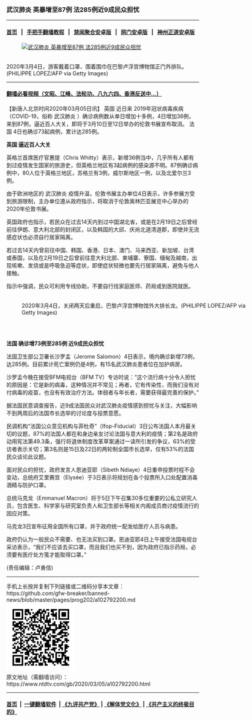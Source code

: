 ### 武汉肺炎 英暴增至87例 法285例近9成民众担忧
------------------------

#### [首页](https://github.com/gfw-breaker/banned-news/blob/master/README.md) &nbsp;&nbsp;|&nbsp;&nbsp; [手把手翻墙教程](https://github.com/gfw-breaker/guides/wiki) &nbsp;&nbsp;|&nbsp;&nbsp; [禁闻聚合安卓版](https://github.com/gfw-breaker/bn-android) &nbsp;&nbsp;|&nbsp;&nbsp; [网门安卓版](https://github.com/oGate2/oGate) &nbsp;&nbsp;|&nbsp;&nbsp; [神州正道安卓版](https://github.com/SzzdOgate/update) 



<div><div class="featured_image">
 <a href="https://i.ntdtv.com/assets/uploads/2020/03/GettyImages-1205046479.jpg" target="_blank">
  <figure>
   <img alt="武汉肺炎 英暴增至87例 法285例近9成民众担忧" src="https://i.ntdtv.com/assets/uploads/2020/03/GettyImages-1205046479-800x450.jpg"/>
  </figure><br/>
 </a>
 <span class="caption">
  2020年3月4日，游客戴着口罩、围着围巾在巴黎卢浮宫博物馆正门外排队。(PHILIPPE LOPEZ/AFP via Getty Images)
 </span>
</div>
</div><hr/>

#### [翻墙必看视频（文昭、江峰、法轮功、八九六四、香港反送中...）](https://github.com/gfw-breaker/banned-news/blob/master/pages/link3.md)

<div><div class="post_content" itemprop="articleBody">
 <p>
  【新唐人北京时间2020年03月05日讯】
  <ok href="https://www.ntdtv.com/gb/英国.htm">
   英国
  </ok>
  近日来
  <ok href="https://www.ntdtv.com/gb/2019年冠状病毒疾病.htm">
   2019年冠状病毒疾病
  </ok>
  （COVID-19，俗称
  <ok href="https://www.ntdtv.com/gb/武汉肺炎.htm">
   武汉肺炎
  </ok>
  ）确诊病例数从单日增加十多例，4日增加36例，来到87例，逼近百人大关，即将于3月10日至12日举办的伦敦书展宣布取消。
  <ok href="https://www.ntdtv.com/gb/法国.htm">
   法国
  </ok>
  4日也确诊73起病例，累计达285例。
 </p>
 <p>
  <strong>
   <ok href="https://www.ntdtv.com/gb/英国.htm">
    英国
   </ok>
   逼近百人大关
  </strong>
 </p>
 <p>
  英格兰首席医疗官惠提（Chris Whitty）表示，新增36例当中，几乎所有人都有到过疫情发生国家的旅游史，但英格兰地区有3起病例的感染源不明。87例确诊病例中，80人位于英格兰地区，苏格兰有3例，威尔斯地区一例，以及北爱尔兰3例。
 </p>
 <p>
  由于欧洲地区的
  <ok href="https://www.ntdtv.com/gb/武汉肺炎.htm">
   武汉肺炎
  </ok>
  疫情升温，伦敦书展主办单位4日表示，许多参展方受到旅游限制，主办单位遵从政府指示，将取消于伦敦奥林匹亚展览中心举办的2020年伦敦书展。
 </p>
 <p>
  英国政府也指示，若民众在过去14天内到过中国湖北省，或是在2月19日之后曾经前往伊朗、意大利北部的封闭区，以及韩国的大邱、庆尚北道清道郡，即使并无流感症状也必须自行居家隔离。
 </p>
 <p>
  若过去14天内曾前往中国、韩国、香港、日本、澳门、马来西亚、新加坡、台湾或泰国，以及在2月19日之后曾前往意大利北部、柬埔寨、寮国、缅甸及越南，出现咳嗽、发烧或是呼吸急迫等症状，即使症状轻微也要先行居家隔离，避免与他人接触。
 </p>
 <p>
  指示中强调，民众可利用专线协助，不要自行找家庭医师、药局或到医院就医。
 </p>
 <figure class="wp-caption alignnone" id="attachment_102792264" style="width: 600px">
  <img alt="" class="size-medium wp-image-102792264" src="https://i.ntdtv.com/assets/uploads/2020/03/GettyImages-1205046491-600x399.jpg">
   <br/><figcaption class="wp-caption-text">
    2020年3月4日，关闭两天后重启，巴黎卢浮宫博物馆外大排长龙。(PHILIPPE LOPEZ/AFP via Getty Images)
   </figcaption><br/>
  </img>
 </figure><br/>
 <p>
  <strong>
   <ok href="https://www.ntdtv.com/gb/法国.htm">
    法国
   </ok>
   确诊增73例至285例 近9成民众担忧
  </strong>
 </p>
 <p>
  法国卫生部公卫署长沙罗孟（Jerome Salomon）4日表示，境内确诊新增73例，达285例。目前累计死亡案例仍是4例，有15名武汉肺炎患者位在加护病房。
 </p>
 <p>
  沙罗孟今晚在接受BFM电视台（BFM TV）专访时说：“这个流行病十分令人担忧的原因是：它是新的病毒，这种情况并不常见；再者，它有传染性，而我们没有对付病毒的疫苗，也没有有效治疗方法。体弱者与年长者，需要获得最完善的保护。”
 </p>
 <p>
  据法国民意调查报告，近9成法国民众对武汉肺炎疫情感到担忧与关注，大幅影响不到两周后的法国市长选举的讨论度与投票意愿。
 </p>
 <p>
  民调机构“法国公众意见机构与菲杜奇”（Ifop-Fiducial）3日公布法国人本月最关切的议题，87%的法国人都在和身边亲友讨论法国与意大利的疫情；第2名是政府动用宪法第49.3条，强行将退休制度改革草案通过一读所引发的争议，63%的受访者表示关切；第3名则是15日及22日的两轮制全国市长选举，仅有53%的法国民众谈论此议题。
 </p>
 <p>
  面对民众的担忧，政府发言人恩迪亚耶（Sibeth Ndiaye）4日重申投票时程不会变动，总统府艾里赛宫（Elysée）于3日表示将规划在各个投票所入口处配置消毒酒精与防护口罩。
 </p>
 <p>
  总统马克龙（Emmanuel Macron）将于5日下午召集30多位重要的公私立研究人员，包含医生、科学家与研究室负责人和卫生部长等相关内阁成员商讨疫情流行的因应对策。
 </p>
 <p>
  马克龙3日宣布征用全国所有口罩，并于政府统一配发给医疗人员与病患。
 </p>
 <p>
  政府仍认为一般民众不需要、也无法买到口罩。恩迪亚耶4日上午接受法国电视台采访表示，“我们不应该去买口罩，而且我们也买不到，因为政府已指示药局，必须要有医疗处方笺才能取得口罩。”
 </p>
 <p>
  (责任编辑：卢勇信)
 </p>
 <div class="single_ad">
 </div>
</div>
</div>
<hr/>
手机上长按并复制下列链接或二维码分享本文章：<br/>
https://github.com/gfw-breaker/banned-news/blob/master/pages/prog202/a102792200.md <br/>
<a href='https://github.com/gfw-breaker/banned-news/blob/master/pages/prog202/a102792200.md'><img src='https://github.com/gfw-breaker/banned-news/blob/master/pages/prog202/a102792200.md.png'/></a> <br/>
原文地址（需翻墙访问）：https://www.ntdtv.com/gb/2020/03/05/a102792200.html


------------------------
#### [首页](https://github.com/gfw-breaker/banned-news/blob/master/README.md) &nbsp;|&nbsp; [一键翻墙软件](https://github.com/gfw-breaker/nogfw/blob/master/README.md) &nbsp;| [《九评共产党》](https://github.com/gfw-breaker/9ping.md/blob/master/README.md#九评之一评共产党是什么) | [《解体党文化》](https://github.com/gfw-breaker/jtdwh.md/blob/master/README.md) | [《共产主义的终极目的》](https://github.com/gfw-breaker/gczydzjmd.md/blob/master/README.md)


<img src='http://gfw-breaker.win/banned-news/pages/prog202/a102792200.md' width='0px' height='0px'/>